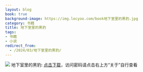 ```yaml
---
layout: blog
book: true
background-image: https://img.locyoo.com/book地下室里的黑豹.jpg
category: 书籍
title: 地下室里的黑豹
tags:
- 书籍
- 小说
redirect_from:
  - /2024/03/地下室里的黑豹/
---
```

![](https://img.locyoo.com/book地下室里的黑豹.jpg)
地下室里的黑豹: <a name = "ref1" href="https://089m.com/f/50983618-1272781118-07a30a?p=3619">点击下载</a>，访问密码请点击右上方“关于”自行查看